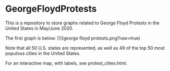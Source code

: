 # GeorgeFloydProtests
This is a repository to store graphs related to George Floyd Protests in the United States in May/June 2020.

The first graph is below: 
[!](george floyd protests.png?raw=true)

Note that all 50 U.S. states are represented, as well as 49 of the top 50 most populous cities in the United States.

For an interactive map, with labels, see protest_cities.html.
